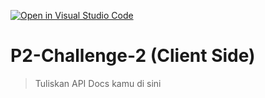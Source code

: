 [![Open in Visual Studio Code](https://classroom.github.com/assets/open-in-vscode-718a45dd9cf7e7f842a935f5ebbe5719a5e09af4491e668f4dbf3b35d5cca122.svg)](https://classroom.github.com/online_ide?assignment_repo_id=12746002&assignment_repo_type=AssignmentRepo)
# P2-Challenge-2 (Client Side)

> Tuliskan API Docs kamu di sini
